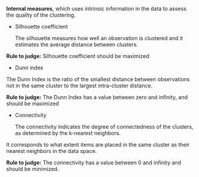 **Internal measures**, which uses intrinsic information in the data
to assess the quality of the clustering.

  * Silhouette coefficient

    The silhouette measures how well an observation is clustered and
    it estimates the average distance between clusters.

  **Rule to judge:** Silhouette coefficient should be maximized
  * Dunn index

  The Dunn Index is the ratio of the smallest distance between
  observations not in the same cluster to the largest intra-cluster
  distance.

  **Rule to judge:** The Dunn Index has a value between zero and
  infinity, and should be maximized

  * Connectivity

    The connectivity indicates the degree of connectedness of the
    clusters, as determined by the k-nearest neighbors.

  It corresponds to what extent items are placed in the same
  cluster as their nearest neighbors in the data space.

  **Rule to judge:** The connectivity has a value between 0 and
  infinity and should be minimized.

